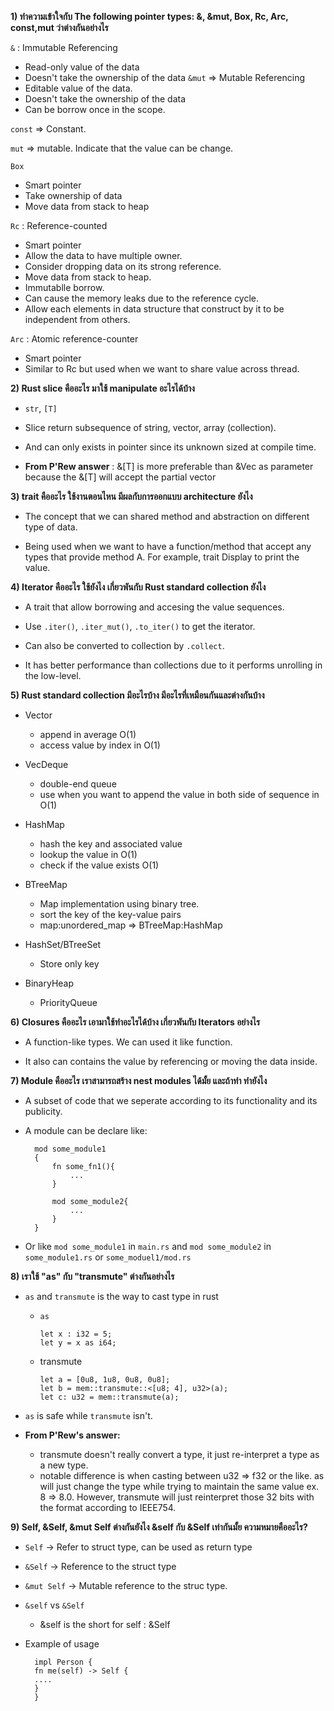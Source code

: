 **1) ทำความเข้าใจกับ  The following pointer types: &, &mut, Box, Rc, Arc, const,mut  ว่าต่างกันอย่างไร**

`&` : Immutable Referencing 
  - Read-only value of the data
  - Doesn't take the ownership of the data
`&mut` => Mutable Referencing
- Editable value of the data.
- Doesn't take the ownership of the data
- Can be borrow once in the scope.
  
`const` => Constant.

`mut` => mutable. Indicate that the value can be change.

`Box` 
  - Smart pointer 
  - Take ownership of data
  - Move data from stack to heap

`Rc` : Reference-counted
  - Smart pointer
  - Allow the data to have multiple owner.
  - Consider dropping data on its strong reference.
  - Move data from stack to heap.
  - Immutablle borrow.
  - Can cause the memory leaks due to the reference cycle.
  - Allow each elements in data structure that construct by it to be independent from others.

`Arc` : Atomic reference-counter
  - Smart pointer
  - Similar to Rc but used when we want to share value across thread.

**2) Rust slice คืออะไร มาใช้ manipulate อะไรได้บ้าง**

- `str`, `[T]`
- Slice return subsequence of string, vector, array (collection).
- And can only exists in pointer since its unknown sized at compile time.

- **From P'Rew answer** : &[T] is more preferable than &Vec<T> as parameter because the &[T] will accept the partial vector

**3) trait คืออะไร ใช้งานตอนไหน มีผลกับการออกแบบ architecture ยังไง**

- The concept that we can shared method and abstraction on different type of data.

- Being used when we want to have a function/method that accept any types that provide method A. For example, trait Display to print the value.

**4) Iterator คืออะไร ใช้ยังไง เกี่ยวพันกับ Rust standard collection ยังไง**

- A trait that allow borrowing and accesing the value sequences. 
- Use `.iter()`, `.iter_mut()`, `.to_iter()` to get the iterator.
- Can also be converted to collection by `.collect`.

- It has better performance than collections due to it performs unrolling in the low-level.

**5) Rust standard collection มีอะไรบ้าง มีอะไรที่เหมือนกันและต่างกันบ้าง**

- Vector
  - append in average O(1)
  - access value by index in O(1)

- VecDeque
  - double-end queue
  - use when you want to append the value in both side of sequence in O(1)

- HashMap 
  - hash the key and associated value
  - lookup the value in O(1)
  - check if the value exists O(1)

- BTreeMap 
  - Map implementation using binary tree.
  - sort the key of the key-value pairs
  - map:unordered_map => BTreeMap:HashMap

- HashSet/BTreeSet 
  - Store only key

- BinaryHeap 
  - PriorityQueue

**6) Closures คืออะไร เอามาใช้ทำอะไรได้บ้าง เกี่ยวพันกับ Iterators อย่างไร**

- A function-like types. We can used it like function.

- It also can contains the value by referencing or moving the data inside.

**7) Module คืออะไร เราสามารถสร้าง nest modules ได้มั้ย และถ้าทำ ทำยังไง**

- A subset of code that we seperate according to its functionality and its publicity.

- A module can be declare like:

        mod some_module1
        {
            fn some_fn1(){
                ...
            }
        
            mod some_module2{
                ...
            }
        }

- Or like `mod some_module1` in `main.rs` and `mod some_module2` in `some_module1.rs` or `some_moduel1/mod.rs`

**8) เราใช้ "as" กับ "transmute" ต่างกันอย่างไร**
- `as` and `transmute` is the way to cast type in rust
  - `as`
    
        let x : i32 = 5;
        let y = x as i64;

  - transmute
    
        let a = [0u8, 1u8, 0u8, 0u8];
        let b = mem::transmute::<[u8; 4], u32>(a);
        let c: u32 = mem::transmute(a);

- `as` is safe while `transmute` isn't. 

- **From P'Rew's answer:**
  - transmute doesn't really convert a type, it just re-interpret a type as a new type.
  - notable difference is when casting between u32 => f32 or the like. as will just change the type while trying to maintain the same value ex. 8 => 8.0. However, transmute will just reinterpret those 32 bits with the format according to IEEE754.


**9) Self, &Self, &mut Self  ต่างกันยังไง   &self กับ &Self เท่ากันมั้ย ความหมายคืออะไร?**

- `Self` -> Refer to struct type, can be used as return type
- `&Self` -> Reference to the struct type
- `&mut Self` -> Mutable reference to the struc type.

- `&self` vs `&Self`

  - &self is the short for self : &Self

- Example of usage
  
        impl Person {
        fn me(self) -> Self {
        ....
        }
        }
